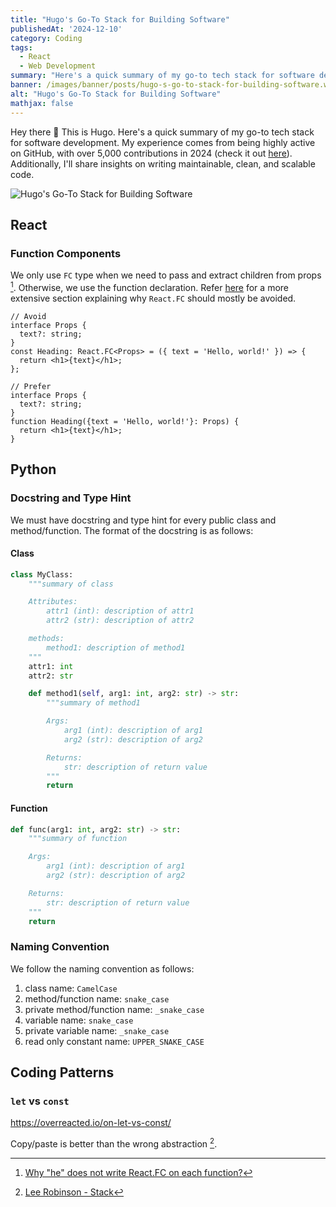 ```yaml
---
title: "Hugo's Go-To Stack for Building Software"
publishedAt: '2024-12-10'
category: Coding
tags: 
  - React
  - Web Development
summary: "Here's a quick summary of my go-to tech stack for software development. My experience comes from being highly active on GitHub, with over 5,000 contributions in 2024. Additionally, I'll share insights on writing maintainable, clean, and scalable code."
banner: /images/banner/posts/hugo-s-go-to-stack-for-building-software.webp
alt: "Hugo's Go-To Stack for Building Software"
mathjax: false
---
```


Hey there 👋 This is Hugo. Here's a quick summary of my go-to tech stack for software development. My experience comes from being highly active on GitHub, with over 5,000 contributions in 2024 (check it out [here](https://github.com/1chooo?tab=overview&from=2024-12-01&to=2024-12-10)). Additionally, I'll share insights on writing maintainable, clean, and scalable code.


![Hugo's Go-To Stack for Building Software](/images/banner/posts/hugo-s-go-to-stack-for-building-software.webp)

## React

### Function Components

We only use `FC` type when we need to pass and extract children from props [^1]. Otherwise, we use the function declaration. Refer [here](https://react-typescript-cheatsheet.netlify.app/docs/basic/getting-started/function_components/) for a more extensive section explaining why `React.FC` should mostly be avoided.

```tsx {5}
// Avoid
interface Props {
  text?: string;
}
const Heading: React.FC<Props> = ({ text = 'Hello, world!' }) => {
  return <h1>{text}</h1>;
};
```

```tsx {5}
// Prefer
interface Props {
  text?: string;
}
function Heading({text = 'Hello, world!'}: Props) {
  return <h1>{text}</h1>;
}
```

## Python

### Docstring and Type Hint

We must have docstring and type hint for every public class and method/function. The format of the docstring is as follows:

#### Class

```python
class MyClass:
    """summary of class

    Attributes:
        attr1 (int): description of attr1
        attr2 (str): description of attr2

    methods:
        method1: description of method1
    """
    attr1: int
    attr2: str

    def method1(self, arg1: int, arg2: str) -> str:
        """summary of method1

        Args:
            arg1 (int): description of arg1
            arg2 (str): description of arg2

        Returns:
            str: description of return value
        """
        return
```

#### Function

```python
def func(arg1: int, arg2: str) -> str:
    """summary of function

    Args:
        arg1 (int): description of arg1
        arg2 (str): description of arg2

    Returns:
        str: description of return value
    """
    return
```

### Naming Convention

We follow the naming convention as follows:

1. class name: `CamelCase`
2. method/function name: `snake_case`
3. private method/function name: `_snake_case`
4. variable name: `snake_case`
5. private variable name: `_snake_case`
6. read only constant name: `UPPER_SNAKE_CASE`

## Coding Patterns

### `let` vs `const`



https://overreacted.io/on-let-vs-const/ 

Copy/paste is better than the wrong abstraction [^2].


[^1]: [Why "he" does not write React.FC on each function?](https://stackoverflow.com/questions/71189879/why-he-does-not-write-react-fc-on-each-function)
[^2]: [Lee Robinson - Stack](https://leerob.com/n/stack)

